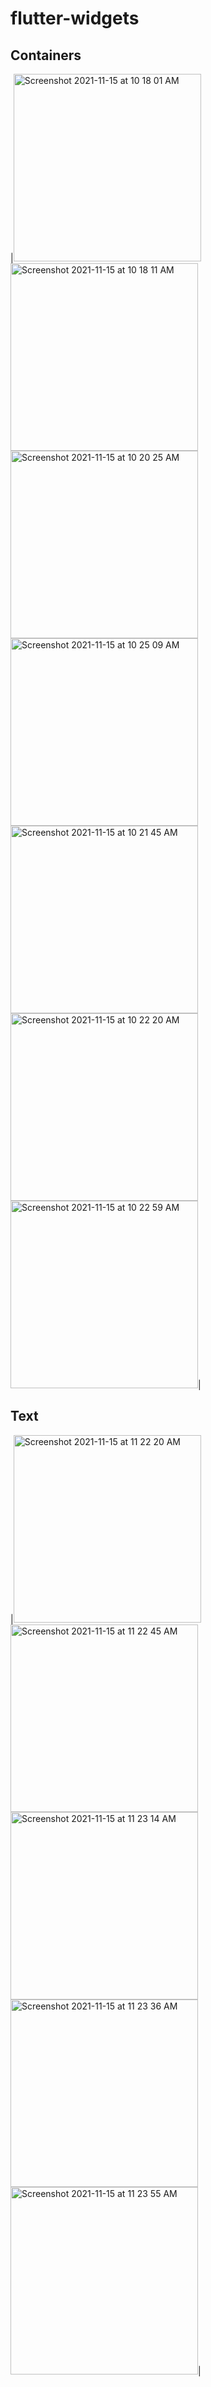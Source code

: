 # flutter-widgets

## Containers

|<img width="300" alt="Screenshot 2021-11-15 at 10 18 01 AM" src="https://user-images.githubusercontent.com/44155211/141724137-7784c292-908b-4f4b-80ce-df4a5c1f8b8d.png"> 
<img width="300" alt="Screenshot 2021-11-15 at 10 18 11 AM" src="https://user-images.githubusercontent.com/44155211/141724150-5ddcc5c2-c7a3-4c4e-87ac-d3bdd6005f37.png"> 
<img width="300" alt="Screenshot 2021-11-15 at 10 20 25 AM" src="https://user-images.githubusercontent.com/44155211/141724320-889440b9-2c7a-44c8-b7b4-1447c7b432ed.png"> 
<img width="300" alt="Screenshot 2021-11-15 at 10 25 09 AM" src="https://user-images.githubusercontent.com/44155211/141724703-580e2558-2ac0-4212-aa63-909cc67524c2.png"> 
<img width="300" alt="Screenshot 2021-11-15 at 10 21 45 AM" src="https://user-images.githubusercontent.com/44155211/141724423-1f270a51-b436-4806-8d59-c38a5faae434.png"> 
<img width="300" alt="Screenshot 2021-11-15 at 10 22 20 AM" src="https://user-images.githubusercontent.com/44155211/141724465-a5fe045c-ee2f-411a-bf40-300e8ce69623.png"> 
<img width="300" alt="Screenshot 2021-11-15 at 10 22 59 AM" src="https://user-images.githubusercontent.com/44155211/141724521-987614df-9496-4478-93e6-bc7a545d2d30.png">|

## Text

|<img width="300" alt="Screenshot 2021-11-15 at 11 22 20 AM" src="https://user-images.githubusercontent.com/44155211/141729437-12b60091-109a-4f4d-8f91-01dac2d0c5e9.png">
<img width="300" alt="Screenshot 2021-11-15 at 11 22 45 AM" src="https://user-images.githubusercontent.com/44155211/141729464-0d047912-1f45-40fe-a4f9-d6fc439d8b2b.png">
<img width="300" alt="Screenshot 2021-11-15 at 11 23 14 AM" src="https://user-images.githubusercontent.com/44155211/141729507-46b229ff-17e5-432f-be24-cfe6fb8716cd.png">
<img width="300" alt="Screenshot 2021-11-15 at 11 23 36 AM" src="https://user-images.githubusercontent.com/44155211/141729543-a7b981a9-a8be-4347-ae30-857b438f8525.png">
<img width="300" alt="Screenshot 2021-11-15 at 11 23 55 AM" src="https://user-images.githubusercontent.com/44155211/141729576-684a6f2f-4a89-48d3-ac83-f4f6fcae4946.png">|
